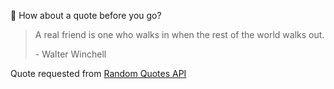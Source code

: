 📣 How about a quote before you go?

> A real friend is one who walks in when the rest of the world walks out.
>
> <p>- Walter Winchell</p>

Quote requested from [Random Quotes API](https://github.com/lukePeavey/quotable)
